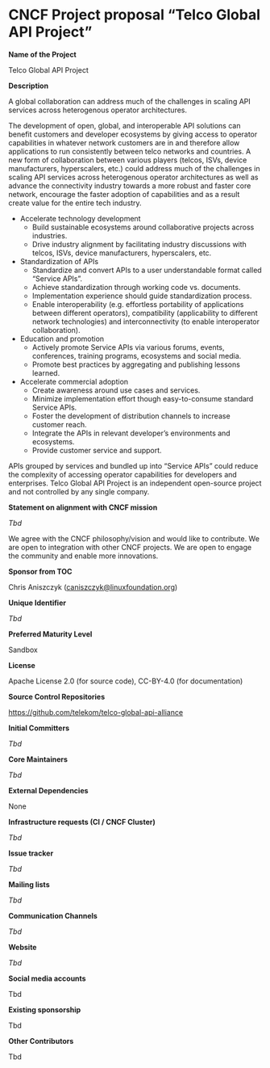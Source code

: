 # **CNCF Project proposal “Telco Global API Project”**

**Name of the Project**

Telco Global API Project

**Description**

A global collaboration can address much of the challenges in scaling API services across heterogenous operator architectures.

The development of open, global, and interoperable API solutions can benefit customers and developer ecosystems by giving access to operator capabilities in whatever network customers are in and therefore allow applications to run consistently between telco networks and countries. A new form of collaboration between various players (telcos, ISVs, device manufacturers, hyperscalers, etc.) could address much of the challenges in scaling API services across heterogenous operator architectures as well as advance the connectivity industry towards a more robust and faster core network, encourage the faster adoption of capabilities and as a result create value for the entire tech industry.

* Accelerate technology development
    * Build sustainable ecosystems around collaborative projects across industries.
    * Drive industry alignment by facilitating industry discussions with telcos, ISVs, device manufacturers, hyperscalers, etc.
* Standardization of APIs
    * Standardize and convert APIs to a user understandable format called “Service APIs”.
    * Achieve standardization through working code vs. documents.
    * Implementation experience should guide standardization process.
    * Enable interoperability (e.g. effortless portability of applications between different operators), compatibility (applicability to different network technologies) and interconnectivity (to enable interoperator collaboration).
* Education and promotion
    * Actively promote Service APIs via various forums, events, conferences, training programs, ecosystems and social media.
    * Promote best practices by aggregating and publishing lessons learned.
* Accelerate commercial adoption
    * Create awareness around use cases and services.
    * Minimize implementation effort though easy-to-consume standard Service APIs.
    * Foster the development of distribution channels to increase customer reach.
    * Integrate the APIs in relevant developer’s environments and ecosystems.
    * Provide customer service and support.

APIs grouped by services and bundled up into “Service APIs” could reduce the complexity of accessing operator capabilities for developers and enterprises.
Telco Global API Project is an independent open-source project and not controlled by any single company.

**Statement on alignment with CNCF mission**

_Tbd_

We agree with the CNCF philosophy/vision and would like to contribute.
We are open to integration with other CNCF projects.
We are open to engage the community and enable more innovations.

**Sponsor from TOC**

Chris Aniszczyk (<caniszczyk@linuxfoundation.org>)

**Unique Identifier**

_Tbd_

**Preferred Maturity Level**

Sandbox

**License**

Apache License 2.0 (for source code), 
CC-BY-4.0 (for documentation)

**Source Control Repositories**

<https://github.com/telekom/telco-global-api-alliance>

**Initial Committers**

_Tbd_

**Core Maintainers**

_Tbd_

**External Dependencies**

None

**Infrastructure requests (CI / CNCF Cluster)**

_Tbd_

**Issue tracker**

_Tbd_

**Mailing lists**

_Tbd_

**Communication Channels**

_Tbd_

**Website**

_Tbd_

**Social media accounts**

Tbd

**Existing sponsorship**

Tbd

**Other Contributors**

Tbd
